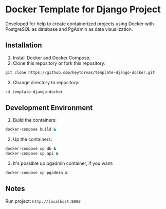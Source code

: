 # Docker Template for Django Project

Developed for help to create containerized projects using Docker with PostgreSQL as database and PgAdmin as data visualization.

## Installation
1. Install Docker and Docker Compose.
2. Clone this repository or fork this repository:
```bash
git clone https://github.com/heytorvas/template-django-docker.git
```
3. Change directory to repository:
```bash
cd template-django-docker
```
## Development Environment
1. Build the containers:
```bash
docker-compose build &
```
2. Up the containers:
```bash
docker-compose up db &
docker-compose up api &
```
3. It's possible up pgadmin container, if you want:
```bash
docker-compose up pgadmin &
```
## Notes
Run project: ```http://localhost:8000```
